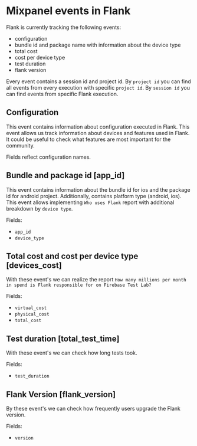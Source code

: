 # Mixpanel events in Flank

Flank is currently tracking the following events:

- configuration
- bundle id and package name with information about the device type
- total cost
- cost per device type
- test duration
- flank version

Every event contains a session id and project id. By ```project id``` you can find all events from every execution with specific ```project id```. By ```session id``` you can find events from specific
Flank execution.

## Configuration

This event contains information about configuration executed in Flank. This event allows us
track information about devices and features used in Flank.
It could be useful to check what features are most important for the community.

Fields reflect configuration names.

## Bundle and package id [app_id]

This event contains information about the bundle id for ios and the package id for android project. Additionally,
contains platform type (android, ios). This event allows implementing ```Who uses Flank``` report with additional breakdown by ```device type```.

Fields:

- ```app_id```
- ```device_type```

## Total cost and cost per device type [devices_cost]

With these event's we can realize the report ```How many millions per month in spend is Flank responsible for on Firebase Test Lab? ```

Fields:

- ```virtual_cost```
- ```physical_cost```
- ```total_cost```

## Test duration [total_test_time]

With these event's we can check how long tests took.

Fields:

- ```test_duration```

## Flank Version [flank_version]

By these event's we can check how frequently users upgrade the Flank version.

Fields:

- ```version```
